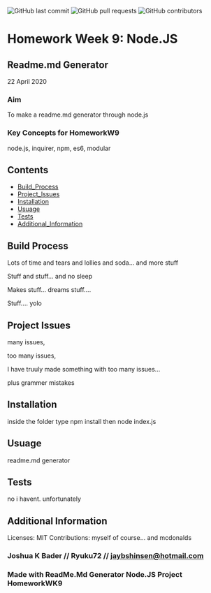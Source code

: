 
![GitHub last commit](https://img.shields.io/github/last-commit/Ryuku72/HomeworkW9?style=for-the-badge)
![GitHub pull requests](https://img.shields.io/github/issues-pr/Ryuku72/HomeworkW9?style=for-the-badge)
![GitHub contributors](https://img.shields.io/github/contributors/Ryuku72/HomeworkW9?style=for-the-badge)

# Homework Week 9: Node.JS 
## Readme.md Generator
22 April 2020

### Aim
To make a readme.md generator through node.js

### Key Concepts for HomeworkW9
node.js, inquirer, npm, es6, modular
    
## Contents
* [Build_Process](#Build_Process)
* [Project_Issues](#Project_Issues)
* [Installation](#Installation)
* [Usuage](#Usuage)
* [Tests](#Tests)
* [Additional_Information](#Additional_Information)



<a name="Build_Process">

## Build Process 
Lots of time and tears and lollies and soda... and more stuff

Stuff and stuff... and no sleep

Makes stuff... dreams stuff.... 

Stuff.... yolo
 


<a name="Project_Issues">

## Project Issues 
many issues, 

too many issues,

I have truuly made something with too many issues...

plus grammer mistakes



<a name="Installation">

## Installation 
inside the folder type npm install then node index.js


<a name="Usuage">

## Usuage 
readme.md generator
  
<a name="Tests">


## Tests
no i havent. unfortunately

<a name="Additional_Information">

## Additional Information
Licenses: MIT
Contributions: myself of course... and mcdonalds



### Joshua K Bader // Ryuku72 // jaybshinsen@hotmail.com
### Made with ReadMe.Md Generator Node.JS Project HomeworkWK9
